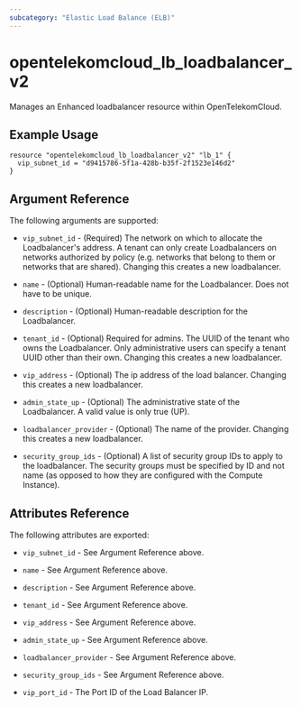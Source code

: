 ```yaml
---
subcategory: "Elastic Load Balance (ELB)"
---
```


# opentelekomcloud_lb_loadbalancer_v2

Manages an Enhanced loadbalancer resource within OpenTelekomCloud.

## Example Usage

```hcl
resource "opentelekomcloud_lb_loadbalancer_v2" "lb_1" {
  vip_subnet_id = "d9415786-5f1a-428b-b35f-2f1523e146d2"
}
```

## Argument Reference

The following arguments are supported:

* `vip_subnet_id` - (Required) The network on which to allocate the
  Loadbalancer's address. A tenant can only create Loadbalancers on networks
  authorized by policy (e.g. networks that belong to them or networks that
  are shared). Changing this creates a new loadbalancer.

* `name` - (Optional) Human-readable name for the Loadbalancer. Does not have
  to be unique.

* `description` - (Optional) Human-readable description for the Loadbalancer.

* `tenant_id` - (Optional) Required for admins. The UUID of the tenant who owns
  the Loadbalancer.  Only administrative users can specify a tenant UUID
  other than their own.  Changing this creates a new loadbalancer.

* `vip_address` - (Optional) The ip address of the load balancer.
  Changing this creates a new loadbalancer.

* `admin_state_up` - (Optional) The administrative state of the Loadbalancer.
  A valid value is only true (UP).

* `loadbalancer_provider` - (Optional) The name of the provider. Changing this
  creates a new loadbalancer.

* `security_group_ids` - (Optional) A list of security group IDs to apply to the
  loadbalancer. The security groups must be specified by ID and not name (as
  opposed to how they are configured with the Compute Instance).

## Attributes Reference

The following attributes are exported:

* `vip_subnet_id` - See Argument Reference above.

* `name` - See Argument Reference above.

* `description` - See Argument Reference above.

* `tenant_id` - See Argument Reference above.

* `vip_address` - See Argument Reference above.

* `admin_state_up` - See Argument Reference above.

* `loadbalancer_provider` - See Argument Reference above.

* `security_group_ids` - See Argument Reference above.

* `vip_port_id` - The Port ID of the Load Balancer IP.
